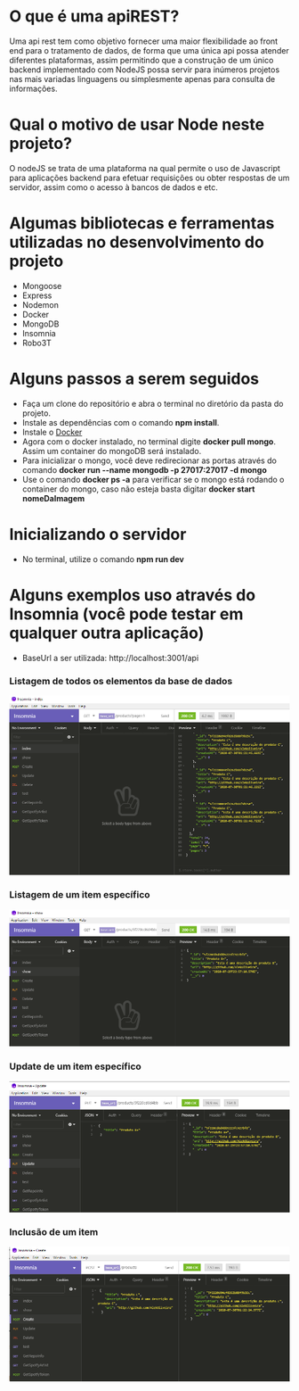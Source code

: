 # O que é uma apiREST?
Uma api rest tem como objetivo fornecer uma maior flexibilidade ao front end para o tratamento de dados, de forma que uma única api possa atender diferentes plataformas, assim permitindo que a construção de um único backend implementado com NodeJS possa servir para inúmeros projetos nas mais variadas linguagens ou simplesmente apenas para consulta de informações.

# Qual o motivo de usar Node neste projeto?
O nodeJS se trata de uma plataforma na qual permite o uso de Javascript para aplicações backend para efetuar requisições ou obter respostas de um servidor, assim como o acesso à bancos de dados e etc.

# Algumas bibliotecas e ferramentas utilizadas no desenvolvimento do projeto
- Mongoose
- Express
- Nodemon
- Docker 
- MongoDB
- Insomnia
- Robo3T

# Alguns passos a serem seguidos
- Faça um clone do repositório e abra o terminal no diretório da pasta do projeto.
- Instale as dependências com o comando **npm install**.
- Instale o [Docker](https://www.docker.com)
- Agora com o docker instalado, no terminal digite **docker pull mongo**. Assim um container do mongoDB será instalado.
- Para inicializar o mongo, você deve redirecionar as portas através do comando **docker run --name mongodb -p 27017:27017 -d mongo**
- Use o comando **docker ps -a** para verificar se o mongo está rodando o container do mongo, caso não esteja basta digitar **docker start nomeDaImagem**
  
# Inicializando o servidor
- No terminal, utilize o comando **npm run dev**

# Alguns exemplos uso através do Insomnia (você pode testar em qualquer outra aplicação)
- BaseUrl a ser utilizada: http://localhost:3001/api
### Listagem de todos os elementos da base de dados
![img](https://github.com/AlekOliveira/apiREST/blob/master/images/listagem.png)
### Listagem de um item específico
![img](https://github.com/AlekOliveira/apiREST/blob/master/images/itemespec.png)
### Update de um item específico
![img](https://github.com/AlekOliveira/apiREST/blob/master/images/update.png)
### Inclusão de um item
![img](https://github.com/AlekOliveira/apiREST/blob/master/images/create.png)













